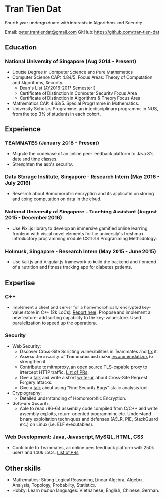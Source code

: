 # Tran Tien Dat

Fourth year undergraduate with interests in Algorithms and Security

Email: peter.trantiendat@gmail.com
GitHub: https://github.com/tran-tien-dat

## Education

### National University of Singapore (Aug 2014 - Present)
- Double Degree in Computer Science and Pure Mathematics
- Computer Science CAP: 4.84/5. Focus Areas: Theory of Computation and Algorithms, Security.
  - Dean's List (AY2016-2017 Semester I)
  - Certificate of Distinction in Computer Security Focus Area
  - Certificate of Distinction in Algorithms & Theory Focus Area
- Mathematics CAP: 4.63/5. Special Programme in Mathematics.
- University Scholars Programme: an interdisciplinary programme in NUS, from the top 3% of students in each cohort.

## Experience

### TEAMMATES (January 2018 - Present)
- Migrate the codebase of an online peer feedback platform to Java 8's date and time classes.
- Strenghten the app's security.

### Data Storage Institute, Singapore - Research Intern (May 2016 - July 2016)
- Research about Homomorphic encryption and its applicatin on storing and doing computation on data in the cloud.

### National University of Singapore - Teaching Assistant (August 2015 - December 2016)
- Use Pixi.js library to develop an immersive gamified online learning frontend with visual novel elements for the university's freshman introductory programming module CS1101S Programming Methodology.

### Holmusk, Singapore - Research Intern (May 2015 - June 2015)
- Use Sail.js and Angular.js framework to build the backend and frontend of a nutrition and fitness tracking app for diabetes patients.


## Expertise

### C++
- Implement a client and server for a homomorphically encrypted key-value store in C++ (2k LoCs). [Report here](implementation-simple-client.pdf). Propose and implement a new feature: add sorting capability to the key-value store. Used parallelization to speed up the operations.

### Security

- Web Security:
  - Discover Cross-Site Scripting vulnerabilities in Teammates and [fix](https://github.com/TEAMMATES/teammates/pull/8609) it.
  - Assess the security of Teammates and make [recommendations](https://github.com/TEAMMATES/teammates/issues/8797) to strengthen it.
  - Contribute to mitmproxy, an open source TLS-capable proxy to intercept HTTP traffic. [List of PRs](https://github.com/mitmproxy/mitmproxy/pulls?q=author%3Atran-tien-dat).
  - Give a [talk](https://github.com/nus-cs3281/2018/files/1673112/CSRF.Presentation.pdf) and write a short [write-up](https://github.com/se-edu/learningresources/blob/master/contents/security/crossSiteRequestForgery/crossSiteRequestForgery.md) about Cross-Site Request Forgery attacks.
  - Give a [talk](https://docs.google.com/presentation/d/1AENTk3dFeL7KbKSolScNlsGh5g1udvVgDG2RFtNyaaM/edit?usp=sharing) about using "Find Security Bugs" static analysis tool.
- Cryptography:
  - Detailed understanding of Homomorphic Encryption.
- Software Security:
  - Able to read x86-64 assembly code compiled from C/C++ and write assembly exploits, return-oriented programming etc. Understand binary exploitation techniques and defenses (ASLR, PIE, StackGuard etc.) on Linux (i.e. ELF executables).

### Web Development: Java, Javascript, MySQL, HTML, CSS
- Contribute to Teammates, an online peer feedback platform with 250k users and 140k LoCs. [List of PRs](https://github.com/TEAMMATES/teammates/pulls?q=author%3Atran-tien-dat)


## Other skills
- Mathematics: Strong Logical Reasoning, Linear Algebra, Algebra, Analysis, Topology, Probability, Statistics.
- Hobby: Learn *human* languages: Vietnamese, English, Chinese, German.
